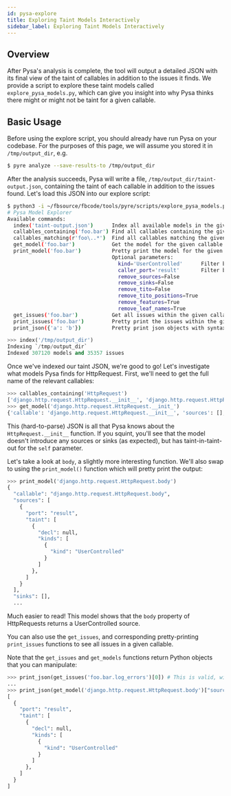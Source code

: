 ```yaml
---
id: pysa-explore
title: Exploring Taint Models Interactively
sidebar_label: Exploring Taint Models Interactively
---
```


## Overview

After Pysa's analysis is complete, the tool will output a detailed JSON with its final view of the taint of callables in addition to the issues it finds. We provide a script to explore these taint models called `explore_pysa_models.py`, which can give you insight into why Pysa thinks there might or might not be taint for a given callable.

## Basic Usage

Before using the explore script, you should already have run Pysa on your codebase. For the purposes of this page, we will assume you stored it in `/tmp/output_dir`, e.g.

```bash
$ pyre analyze --save-results-to /tmp/output_dir
```

After the analysis succeeds, Pysa will write a file, `/tmp/output_dir/taint-output.json`, containing the taint of each callable in addition to the issues found. Let's load this JSON into our explore script:

```bash
$ python3 -i ~/fbsource/fbcode/tools/pyre/scripts/explore_pysa_models.py
# Pysa Model Explorer
Available commands:
  index('taint-output.json')      Index all available models in the given taint output file or directory.
  callables_containing('foo.bar') Find all callables containing the given string.
  callables_matching(r'foo\..*')  Find all callables matching the given regular expression.
  get_model('foo.bar')            Get the model for the given callable.
  print_model('foo.bar')          Pretty print the model for the given callable.
                                  Optional parameters:
                                    kind='UserControlled'      Filter by taint kind.
                                    caller_port='result'       Filter by caller port.
                                    remove_sources=False
                                    remove_sinks=False
                                    remove_tito=False
                                    remove_tito_positions=True
                                    remove_features=True
                                    remove_leaf_names=True
  get_issues('foo.bar')           Get all issues within the given callable.
  print_issues('foo.bar')         Pretty print the issues within the given callable.
  print_json({'a': 'b'})          Pretty print json objects with syntax highlighting.
```
```python
>>> index('/tmp/output_dir')
Indexing `/tmp/output_dir`
Indexed 307120 models and 35357 issues
```

Once we've indexed our taint JSON, we're good to go! Let's investigate what models Pysa finds for HttpRequest. First, we'll need to get the full name of the relevant callables:


```python
>>> callables_containing('HttpRequest')
['django.http.request.HttpRequest.__init__', 'django.http.request.HttpRequest.body', ...]
>>> get_model('django.http.request.HttpRequest.__init_')
{'callable': 'django.http.request.HttpRequest.__init__', 'sources': [], 'sinks': [], 'tito': [{'port': 'formal(self)', 'taint': [{'decl': None, 'leaves': [{'kind': 'LocalReturn', 'name': ''}]}]}]}
```

This (hard-to-parse) JSON is all that Pysa knows about the `HttpRequest.__init__` function. If you squint, you'll see that the model doesn't introduce any sources or sinks (as expected), but has taint-in-taint-out for the `self` parameter.

Let's take a look at `body`, a slightly more interesting function. We'll also swap to using the `print_model()` function which will pretty print the output:

```python
>>> print_model('django.http.request.HttpRequest.body')
{
  "callable": "django.http.request.HttpRequest.body",
  "sources": [
    {
      "port": "result",
      "taint": [
        {
          "decl": null,
          "kinds": [
            {
              "kind": "UserControlled"
            }
          ]
        },
      ]
    }
  ],
  "sinks": [],
  ...
```

Much easier to read! This model shows that the `body` property of HttpRequests returns a UserControlled source.

You can also use the `get_issues`, and corresponding pretty-printing `print_issues` functions to see all issues in a given callable.

Note that the `get_issues` and `get_models` functions return Python objects that you can manipulate:

```python
>>> print_json(get_issues('foo.bar.log_errors')[0]) # This is valid, will print first issue!
...
>>> print_json(get_model('django.http.request.HttpRequest.body')["sources"]) # Pretty print only the sources.
[
  {
    "port": "result",
    "taint": [
      {
        "decl": null,
        "kinds": [
          {
            "kind": "UserControlled"
          }
        ]
      },
    ]
  }
]
```
